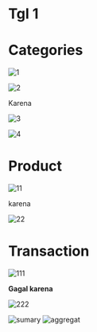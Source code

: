 # Tgl 1
# Categories

 ![1](https://user-images.githubusercontent.com/94749506/166138742-c6814a44-8145-4b3e-81ca-b0f469e86bc3.png)


![2](https://user-images.githubusercontent.com/94749506/166138744-7cb9ed43-ddad-4c13-a730-c45693ca42ca.png)

Karena
 
 ![3](https://user-images.githubusercontent.com/94749506/166138754-1b23af17-988b-4c9b-8200-9744d814ca44.png)


![4](https://user-images.githubusercontent.com/94749506/166138773-e1539b40-c019-4f6b-a3af-a53e92f523ff.png)


# Product

![11](https://user-images.githubusercontent.com/94749506/166138777-33b0f905-a1b2-4799-a4b9-ed33955584aa.png)


karena

![22](https://user-images.githubusercontent.com/94749506/166138791-72fa4882-9e00-4f05-ac9f-e97407b20a23.png)


# Transaction 

![111](https://user-images.githubusercontent.com/94749506/166138839-9d4a67a8-e429-490b-8e5f-6fb8fb486240.png)

**Gagal karena**
 
![222](https://user-images.githubusercontent.com/94749506/166138850-94b84919-4971-48c9-a7cb-b33c5e94f817.png)


 
 ![sumary](https://user-images.githubusercontent.com/94749506/166138858-50c5bac4-0d9e-4c1d-8583-c4a29f693f1a.png)
![aggregat](https://user-images.githubusercontent.com/94749506/166138860-b3274cb0-cd86-4dc8-aed4-8f3c8aaa20d3.png)

